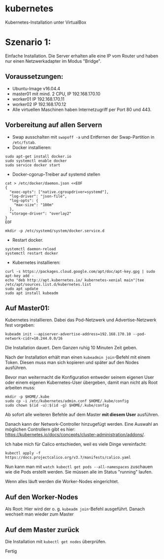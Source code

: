 # kubernetes
Kubernetes-Installation unter VirtualBox

# Szenario 1:
Einfache Installation. Die Server erhalten alle eine IP vom Router und haben nur einen Netzwerkadapter im Modus "Bridge".

## Voraussetzungen:
* Ubuntu-Image v16.04.4
* master01 mit mind. 2 CPU, IP 192.168.170.10
* worker01 IP 192.168.170.11
* worker02 IP 192.168.170.12
* Alle virtuellen Maschinen haben Internetzugriff per Port 80 und 443.

## Vorbereitung auf allen Servern
* Swap ausschalten mit `swapoff -a` und Entfernen der Swap-Partition in `/etc/fstab`.
* Docker installieren:
```
sudo apt-get install docker.io
sudo systemctl enable docker
sudo service docker start
```
* Docker-cgorup-Treiber auf systemd stellen
```
cat > /etc/docker/daemon.json <<EOF
{
  "exec-opts": ["native.cgroupdriver=systemd"],
  "log-driver": "json-file",
  "log-opts": {
    "max-size": "100m"
  },
  "storage-driver": "overlay2"
}
EOF

mkdir -p /etc/systemd/system/docker.service.d
```
* Restart docker.
```
systemctl daemon-reload
systemctl restart docker
```

* Kubernetes installieren:
```
curl -s https://packages.cloud.google.com/apt/doc/apt-key.gpg | sudo apt-key add -
echo "deb http://apt.kubernetes.io/ kubernetes-xenial main"|tee /etc/apt/sources.list.d/kubernetes.list
sudo apt update
sudo apt install kubeadm 
```
## Auf Master01:
Kubernetes installieren. Dabei das Pod-Netzwerk und Advertise-Netzwerk fest vorgeben:

```
kubeadm init --apiserver-advertise-address=192.168.170.10 --pod-network-cidr=10.244.0.0/16
```

Die Installation dauert. Dem Ganzen ruhig 10 Minuten Zeit geben.

Nach der Installation erhält man einen `kubeadmin join`-Befehl mit einem Token. Diesen muss man sich kopieren und später auf den Nodes ausführen. 

Bevor man weitermacht die Konfiguration entweder seinem eigenen User oder einem eigenen Kubernetes-User übergeben, damit man nicht als Root arbeiten muss:

```
mkdir -p $HOME/.kube
sudo cp -i /etc/kubernetes/admin.conf $HOME/.kube/config
sudo chown $(id -u):$(id -g) $HOME/.kube/config
```

Ab sofort alle weiteren Befehle auf dem Master **mit diesem User** ausführen.

Danach kann der Network-Controller hinzugefügt werden. Eine Auswahl an möglichen Controllern gibt es hier: https://kubernetes.io/docs/concepts/cluster-administration/addons/.

Ich habe mich für Calico entschieden, weil es viele Dinge vereinfacht:

```
kubectl apply -f https://docs.projectcalico.org/v3.7/manifests/calico.yaml
```
Nun kann man mit `watch kubectl get pods --all-namespaces` zuschauen wie die Pods erstellt werden. Sie müssen alle im Status "running" laufen.

Wenn alles läuft werden die Worker-Nodes eingerichtet.

## Auf den Worker-Nodes

Als Root: Hier wird der o. g. `kubeadm join`-Befehl ausgeführt. Danach wechselt man wieder zum Master

## Auf dem Master zurück
Die Installation mit `kubectl get nodes` überprüfen.

Fertig
